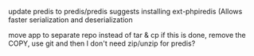 update predis to predis/predis suggests installing ext-phpiredis (Allows faster serialization and deserialization

move app to separate repo instead of tar & cp if this is done, remove the COPY, use git and then I don't need zip/unzip for predis?
